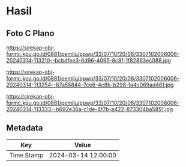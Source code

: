 # Hasil

## Foto C Plano

https://sirekap-obj-formc.kpu.go.id/0881/pemilu/ppwp/33/07/10/20/06/3307102006006-20240314-113210--bcbdfee3-6d96-4095-8c8f-1f82863ec088.jpg

https://sirekap-obj-formc.kpu.go.id/0881/pemilu/ppwp/33/07/10/20/06/3307102006006-20240314-113254--67a55844-7ce6-4c8b-b298-fa4c069ad461.jpg

https://sirekap-obj-formc.kpu.go.id/0881/pemilu/ppwp/33/07/10/20/06/3307102006006-20240314-113333--b692e36a-c1de-4f7b-a422-873304ba5851.jpg


## Metadata

| Key        | Value               |
| ---------- | ------------------- |
| Time Stamp | 2024-03-14 12:00:00 |



